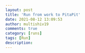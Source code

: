 ```yaml
---
layout: post
title: 'Run from work to PitaPit'
date: 2021-08-12 13:09:53
author: multishiv19
comments: true
category: [runs]
tags: [Run]
description: 
---
```


<div width='100%' class='strava-embed-placeholder' data-embed-type='activity' data-embed-id='5778304275'></div>
<script src='https://strava-embeds.com/embed.js'></script>
